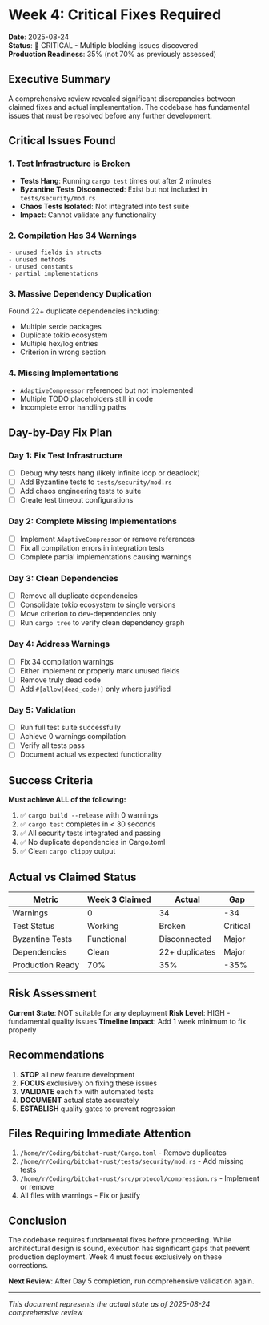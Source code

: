 # Week 4: Critical Fixes Required

**Date**: 2025-08-24  
**Status**: 🔴 CRITICAL - Multiple blocking issues discovered  
**Production Readiness**: 35% (not 70% as previously assessed)

## Executive Summary

A comprehensive review revealed significant discrepancies between claimed fixes and actual implementation. The codebase has fundamental issues that must be resolved before any further development.

## Critical Issues Found

### 1. Test Infrastructure is Broken
- **Tests Hang**: Running `cargo test` times out after 2 minutes
- **Byzantine Tests Disconnected**: Exist but not included in `tests/security/mod.rs`
- **Chaos Tests Isolated**: Not integrated into test suite
- **Impact**: Cannot validate any functionality

### 2. Compilation Has 34 Warnings
```
- unused fields in structs
- unused methods
- unused constants
- partial implementations
```

### 3. Massive Dependency Duplication
Found 22+ duplicate dependencies including:
- Multiple serde packages
- Duplicate tokio ecosystem
- Multiple hex/log entries
- Criterion in wrong section

### 4. Missing Implementations
- `AdaptiveCompressor` referenced but not implemented
- Multiple TODO placeholders still in code
- Incomplete error handling paths

## Day-by-Day Fix Plan

### Day 1: Fix Test Infrastructure
- [ ] Debug why tests hang (likely infinite loop or deadlock)
- [ ] Add Byzantine tests to `tests/security/mod.rs`
- [ ] Add chaos engineering tests to suite
- [ ] Create test timeout configurations

### Day 2: Complete Missing Implementations
- [ ] Implement `AdaptiveCompressor` or remove references
- [ ] Fix all compilation errors in integration tests
- [ ] Complete partial implementations causing warnings

### Day 3: Clean Dependencies
- [ ] Remove all duplicate dependencies
- [ ] Consolidate tokio ecosystem to single versions
- [ ] Move criterion to dev-dependencies only
- [ ] Run `cargo tree` to verify clean dependency graph

### Day 4: Address Warnings
- [ ] Fix 34 compilation warnings
- [ ] Either implement or properly mark unused fields
- [ ] Remove truly dead code
- [ ] Add `#[allow(dead_code)]` only where justified

### Day 5: Validation
- [ ] Run full test suite successfully
- [ ] Achieve 0 warnings compilation
- [ ] Verify all tests pass
- [ ] Document actual vs expected functionality

## Success Criteria

**Must achieve ALL of the following:**
1. ✅ `cargo build --release` with 0 warnings
2. ✅ `cargo test` completes in < 30 seconds
3. ✅ All security tests integrated and passing
4. ✅ No duplicate dependencies in Cargo.toml
5. ✅ Clean `cargo clippy` output

## Actual vs Claimed Status

| Metric | Week 3 Claimed | Actual | Gap |
|--------|---------------|--------|-----|
| Warnings | 0 | 34 | -34 |
| Test Status | Working | Broken | Critical |
| Byzantine Tests | Functional | Disconnected | Major |
| Dependencies | Clean | 22+ duplicates | Major |
| Production Ready | 70% | 35% | -35% |

## Risk Assessment

**Current State**: NOT suitable for any deployment
**Risk Level**: HIGH - fundamental quality issues
**Timeline Impact**: Add 1 week minimum to fix properly

## Recommendations

1. **STOP** all new feature development
2. **FOCUS** exclusively on fixing these issues
3. **VALIDATE** each fix with automated tests
4. **DOCUMENT** actual state accurately
5. **ESTABLISH** quality gates to prevent regression

## Files Requiring Immediate Attention

1. `/home/r/Coding/bitchat-rust/Cargo.toml` - Remove duplicates
2. `/home/r/Coding/bitchat-rust/tests/security/mod.rs` - Add missing tests
3. `/home/r/Coding/bitchat-rust/src/protocol/compression.rs` - Implement or remove
4. All files with warnings - Fix or justify

## Conclusion

The codebase requires fundamental fixes before proceeding. While architectural design is sound, execution has significant gaps that prevent production deployment. Week 4 must focus exclusively on these corrections.

**Next Review**: After Day 5 completion, run comprehensive validation again.

---

*This document represents the actual state as of 2025-08-24 comprehensive review*